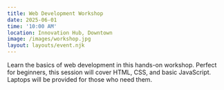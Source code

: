 ```yaml
---
title: Web Development Workshop
date: 2025-06-01
time: '10:00 AM'
location: Innovation Hub, Downtown
image: /images/workshop.jpg
layout: layouts/event.njk
---
```


Learn the basics of web development in this hands-on workshop. Perfect for beginners, this session will cover HTML, CSS, and basic JavaScript. Laptops will be provided for those who need them.
